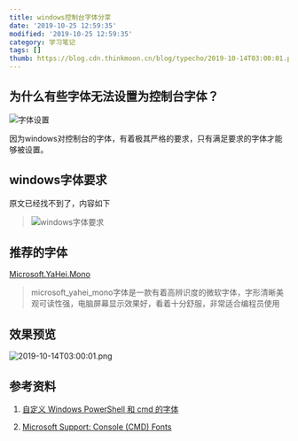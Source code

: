```yaml
---
title: windows控制台字体分享
date: '2019-10-25 12:59:35'
modified: '2019-10-25 12:59:35'
category: 学习笔记
tags: []
thumb: https://blog.cdn.thinkmoon.cn/blog/typecho/2019-10-14T03:00:01.png
---
```


## 为什么有些字体无法设置为控制台字体？
![字体设置][1]
因为windows对控制台的字体，有着极其严格的要求，只有满足要求的字体才能够被设置。

## windows字体要求
原文已经找不到了，内容如下

> ![windows字体要求][2]

## 推荐的字体

[Microsoft.YaHei.Mono][3]

> microsoft_yahei_mono字体是一款有着高辨识度的微软字体，字形清晰美观可读性强，电脑屏幕显示效果好，看着十分舒服，非常适合编程员使用

## 效果预览

![2019-10-14T03:00:01.png][4]

## 参考资料

1. [自定义 Windows PowerShell 和 cmd 的字体][5]
2. [Microsoft Support: Console (CMD) Fonts][6]


  [1]: https://blog.cdn.thinkmoon.cn/blog/typecho/2019-10-16T01:32:26.png
  [2]: https://blog.cdn.thinkmoon.cn/blog/typecho/2019-10-14T02:58:15.png
  [3]: https://github.com/Microsoft/BashOnWindows/files/1362006/Microsoft.YaHei.Mono.zip
  [4]: https://blog.cdn.thinkmoon.cn/blog/typecho/2019-10-14T03:00:01.png
  [5]: https://blog.walterlv.com/post/customize-fonts-of-command-window.html
  [6]: https://blog.wolffmyren.com/2009/02/26/necessary-criteria-for-fonts-to-be-available-in-a-command-window/